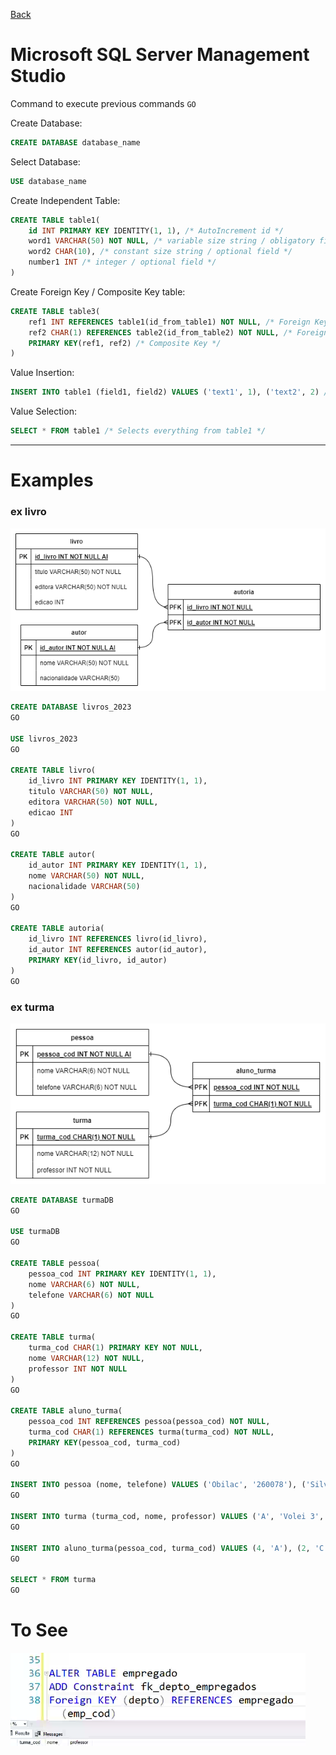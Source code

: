 [Back](../Documentation.md)

# Microsoft SQL Server Management Studio

Command to execute previous commands `GO`

Create Database:
```SQL
CREATE DATABASE database_name
```

Select Database:
```SQL
USE database_name
```

Create Independent Table:
```SQL
CREATE TABLE table1(
	id INT PRIMARY KEY IDENTITY(1, 1), /* AutoIncrement id */
	word1 VARCHAR(50) NOT NULL, /* variable size string / obligatory field */
	word2 CHAR(10), /* constant size string / optional field */
	number1 INT /* integer / optional field */
)
```

Create Foreign Key / Composite Key table:
```SQL
CREATE TABLE table3(
	ref1 INT REFERENCES table1(id_from_table1) NOT NULL, /* Foreign Key */
	ref2 CHAR(1) REFERENCES table2(id_from_table2) NOT NULL, /* Foreign Key */
	PRIMARY KEY(ref1, ref2) /* Composite Key */
)
```

Value Insertion:
```SQL
INSERT INTO table1 (field1, field2) VALUES ('text1', 1), ('text2', 2) /* field1 = text / field2 = int */
```

Value Selection:
```SQL
SELECT * FROM table1 /* Selects everything from table1 */
```

---

# Examples

### ex livro

![](ex_livro.drawio.png)

```SQL
CREATE DATABASE livros_2023
GO

USE livros_2023
GO

CREATE TABLE livro(
	id_livro INT PRIMARY KEY IDENTITY(1, 1), 
	titulo VARCHAR(50) NOT NULL,
	editora VARCHAR(50) NOT NULL, 
	edicao INT
)
GO

CREATE TABLE autor(
	id_autor INT PRIMARY KEY IDENTITY(1, 1),
	nome VARCHAR(50) NOT NULL,
	nacionalidade VARCHAR(50)
)
GO

CREATE TABLE autoria(
	id_livro INT REFERENCES livro(id_livro),
	id_autor INT REFERENCES autor(id_autor),
	PRIMARY KEY(id_livro, id_autor)
)
GO
```

### ex turma

![](ex_turma.drawio.png)

```SQL
CREATE DATABASE turmaDB
GO

USE turmaDB
GO

CREATE TABLE pessoa(
	pessoa_cod INT PRIMARY KEY IDENTITY(1, 1),
	nome VARCHAR(6) NOT NULL,
	telefone VARCHAR(6) NOT NULL
)
GO

CREATE TABLE turma(
	turma_cod CHAR(1) PRIMARY KEY NOT NULL,
	nome VARCHAR(12) NOT NULL,
	professor INT NOT NULL
)
GO

CREATE TABLE aluno_turma(
	pessoa_cod INT REFERENCES pessoa(pessoa_cod) NOT NULL,
	turma_cod CHAR(1) REFERENCES turma(turma_cod) NOT NULL,
	PRIMARY KEY(pessoa_cod, turma_cod)
)
GO

INSERT INTO pessoa (nome, telefone) VALUES ('Obilac', '260078'), ('Silva', '282677'), ('Cabral', '260088'), ('Lobato', '174590')
GO

INSERT INTO turma (turma_cod, nome, professor) VALUES ('A', 'Volei 3', 4), ('B', 'Karaté', 4), ('C', 'Natação', 2)
GO

INSERT INTO aluno_turma(pessoa_cod, turma_cod) VALUES (4, 'A'), (2, 'C'), (4, 'B')
GO

SELECT * FROM turma
GO
```

# To See

![](Screenshot%202023-03-24%20230119.png)